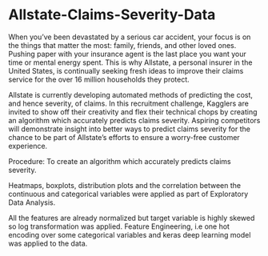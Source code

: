 # Allstate-Claims-Severity-Data




When you’ve been devastated by a serious car accident, your focus is on the things that matter the most: family, friends, and other loved ones. Pushing paper with your insurance agent is the last place you want your time or mental energy spent. This is why Allstate, a personal insurer in the United States, is continually seeking fresh ideas to improve their claims service for the over 16 million households they protect.



Allstate is currently developing automated methods of predicting the cost, and hence severity, of claims. In this recruitment challenge, Kagglers are invited to show off their creativity and flex their technical chops by creating an algorithm which accurately predicts claims severity. Aspiring competitors will demonstrate insight into better ways to predict claims severity for the chance to be part of Allstate’s efforts to ensure a worry-free customer experience.

Procedure: 
To create an algorithm which accurately predicts claims severity.

Heatmaps, boxplots,  distribution plots and the correlation between the continuous and categorical variables were applied as part of Exploratory Data Analysis.

 All the features are already normalized but target variable is highly skewed so log transformation was applied.
Feature Engineering, i.e one hot encoding over some categorical variables and keras deep learning model was applied to the data.

